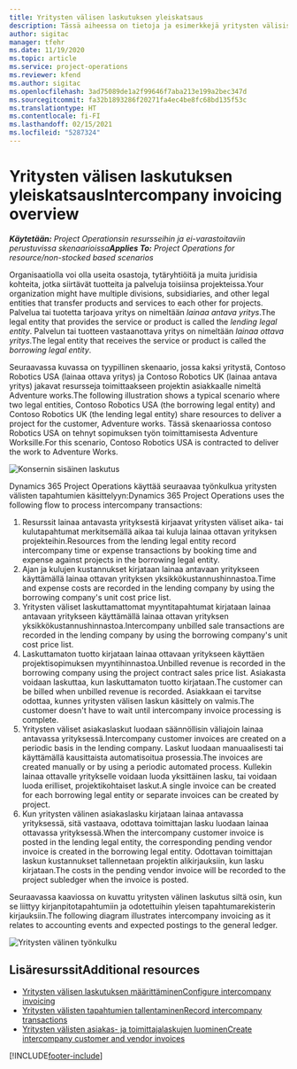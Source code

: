 ```yaml
---
title: Yritysten välisen laskutuksen yleiskatsaus
description: Tässä aiheessa on tietoja ja esimerkkejä yritysten välisistä laskuista projekteissa.
author: sigitac
manager: tfehr
ms.date: 11/19/2020
ms.topic: article
ms.service: project-operations
ms.reviewer: kfend
ms.author: sigitac
ms.openlocfilehash: 3ad75089de1a2f99646f7aba213e199a2bec347d
ms.sourcegitcommit: fa32b1893286f20271fa4ec4be8fc68bd135f53c
ms.translationtype: HT
ms.contentlocale: fi-FI
ms.lasthandoff: 02/15/2021
ms.locfileid: "5287324"
---
```

# <a name="intercompany-invoicing-overview"></a><span data-ttu-id="b7b9a-103">Yritysten välisen laskutuksen yleiskatsaus</span><span class="sxs-lookup"><span data-stu-id="b7b9a-103">Intercompany invoicing overview</span></span>

<span data-ttu-id="b7b9a-104">_**Käytetään:** Project Operationsin resursseihin ja ei-varastoitaviin perustuvissa skenaarioissa_</span><span class="sxs-lookup"><span data-stu-id="b7b9a-104">_**Applies To:** Project Operations for resource/non-stocked based scenarios_</span></span>

<span data-ttu-id="b7b9a-105">Organisaatiolla voi olla useita osastoja, tytäryhtiöitä ja muita juridisia kohteita, jotka siirtävät tuotteita ja palveluja toisiinsa projekteissa.</span><span class="sxs-lookup"><span data-stu-id="b7b9a-105">Your organization might have multiple divisions, subsidiaries, and other legal entities that transfer products and services to each other for projects.</span></span> <span data-ttu-id="b7b9a-106">Palvelua tai tuotetta tarjoava yritys on nimeltään *lainaa antava yritys*.</span><span class="sxs-lookup"><span data-stu-id="b7b9a-106">The legal entity that provides the service or product is called the *lending legal entity*.</span></span> <span data-ttu-id="b7b9a-107">Palvelun tai tuotteen vastaanottava yritys on nimeltään *lainaa ottava yritys*.</span><span class="sxs-lookup"><span data-stu-id="b7b9a-107">The legal entity that receives the service or product is called the *borrowing legal entity*.</span></span>

<span data-ttu-id="b7b9a-108">Seuraavassa kuvassa on tyypillinen skenaario, jossa kaksi yritystä, Contoso Robotics USA (lainaa ottava yritys) ja Contoso Robotics UK (lainaa antava yritys) jakavat resursseja toimittaakseen projektin asiakkaalle nimeltä Adventure works.</span><span class="sxs-lookup"><span data-stu-id="b7b9a-108">The following illustration shows a typical scenario where two legal entities, Contoso Robotics USA (the borrowing legal entity) and Contoso Robotics UK (the lending legal entity) share resources to deliver a project for the customer, Adventure works.</span></span> <span data-ttu-id="b7b9a-109">Tässä skenaariossa contoso Robotics USA on tehnyt sopimuksen työn toimittamisesta Adventure Worksille.</span><span class="sxs-lookup"><span data-stu-id="b7b9a-109">For this scenario, Contoso Robotics USA is contracted to deliver the work to Adventure Works.</span></span>

![Konsernin sisäinen laskutus](./media/IntercompanyScenario.png) 

<span data-ttu-id="b7b9a-111">Dynamics 365 Project Operations käyttää seuraavaa työnkulkua yritysten välisten tapahtumien käsittelyyn:</span><span class="sxs-lookup"><span data-stu-id="b7b9a-111">Dynamics 365 Project Operations uses the following flow to process intercompany transactions:</span></span>

1. <span data-ttu-id="b7b9a-112">Resurssit lainaa antavasta yrityksestä kirjaavat yritysten väliset aika- tai kulutapahtumat merkitsemällä aikaa tai kuluja lainaa ottavan yrityksen projekteihin.</span><span class="sxs-lookup"><span data-stu-id="b7b9a-112">Resources from the lending legal entity record intercompany time or expense transactions by booking time and expense against projects in the borrowing legal entity.</span></span>
2. <span data-ttu-id="b7b9a-113">Ajan ja kulujen kustannukset kirjataan lainaa antavaan yritykseen käyttämällä lainaa ottavan yrityksen yksikkökustannushinnastoa.</span><span class="sxs-lookup"><span data-stu-id="b7b9a-113">Time and expense costs are recorded in the lending company by using the borrowing company's unit cost price list.</span></span>
3. <span data-ttu-id="b7b9a-114">Yritysten väliset laskuttamattomat myyntitapahtumat kirjataan lainaa antavaan yritykseen käyttämällä lainaa ottavan yrityksen yksikkökustannushinnastoa.</span><span class="sxs-lookup"><span data-stu-id="b7b9a-114">Intercompany unbilled sale transactions are recorded in the lending company by using the borrowing company's unit cost price list.</span></span>
4. <span data-ttu-id="b7b9a-115">Laskuttamaton tuotto kirjataan lainaa ottavaan yritykseen käyttäen projektisopimuksen myyntihinnastoa.</span><span class="sxs-lookup"><span data-stu-id="b7b9a-115">Unbilled revenue is recorded in the borrowing company using the project contract sales price list.</span></span> <span data-ttu-id="b7b9a-116">Asiakasta voidaan laskuttaa, kun laskuttamaton tuotto kirjataan.</span><span class="sxs-lookup"><span data-stu-id="b7b9a-116">The customer can be billed when unbilled revenue is recorded.</span></span> <span data-ttu-id="b7b9a-117">Asiakkaan ei tarvitse odottaa, kunnes yritysten välisen laskun käsittely on valmis.</span><span class="sxs-lookup"><span data-stu-id="b7b9a-117">The customer doesn't have to wait until intercompany invoice processing is complete.</span></span>
5. <span data-ttu-id="b7b9a-118">Yritysten väliset asiakaslaskut luodaan säännöllisin väliajoin lainaa antavassa yrityksessä.</span><span class="sxs-lookup"><span data-stu-id="b7b9a-118">Intercompany customer invoices are created on a periodic basis in the lending company.</span></span> <span data-ttu-id="b7b9a-119">Laskut luodaan manuaalisesti tai käyttämällä kausittaista automatisoitua prosessia.</span><span class="sxs-lookup"><span data-stu-id="b7b9a-119">The invoices are created manually or by using a periodic automated process.</span></span> <span data-ttu-id="b7b9a-120">Kullekin lainaa ottavalle yritykselle voidaan luoda yksittäinen lasku, tai voidaan luoda erilliset, projektikohtaiset laskut.</span><span class="sxs-lookup"><span data-stu-id="b7b9a-120">A single invoice can be created for each borrowing legal entity or separate invoices can be created by project.</span></span>
6. <span data-ttu-id="b7b9a-121">Kun yritysten välinen asiakaslasku kirjataan lainaa antavassa yrityksessä, sitä vastaava, odottava toimittajan lasku luodaan lainaa ottavassa yrityksessä.</span><span class="sxs-lookup"><span data-stu-id="b7b9a-121">When the intercompany customer invoice is posted in the lending legal entity, the corresponding pending vendor invoice is created in the borrowing legal entity.</span></span> <span data-ttu-id="b7b9a-122">Odottavan toimittajan laskun kustannukset tallennetaan projektin alikirjauksiin, kun lasku kirjataan.</span><span class="sxs-lookup"><span data-stu-id="b7b9a-122">The costs in the pending vendor invoice will be recorded to the project subledger when the invoice is posted.</span></span>

<span data-ttu-id="b7b9a-123">Seuraavassa kaaviossa on kuvattu yritysten välinen laskutus siltä osin, kun se liittyy kirjanpitotapahtumiin ja odotettuihin yleisen tapahtumarekisterin kirjauksiin.</span><span class="sxs-lookup"><span data-stu-id="b7b9a-123">The following diagram illustrates intercompany invoicing as it relates to accounting events and expected postings to the general ledger.</span></span>

![Yritysten välinen työnkulku](./media/IntercompanyFlow.png)

## <a name="additional-resources"></a><span data-ttu-id="b7b9a-125">Lisäresurssit</span><span class="sxs-lookup"><span data-stu-id="b7b9a-125">Additional resources</span></span>

- [<span data-ttu-id="b7b9a-126">Yritysten välisen laskutuksen määrittäminen</span><span class="sxs-lookup"><span data-stu-id="b7b9a-126">Configure intercompany invoicing</span></span>](configure-intercompany-invoicing.md)
- [<span data-ttu-id="b7b9a-127">Yritysten välisten tapahtumien tallentaminen</span><span class="sxs-lookup"><span data-stu-id="b7b9a-127">Record intercompany transactions</span></span>](create-intercompany-transactions.md)
- [<span data-ttu-id="b7b9a-128">Yritysten välisten asiakas- ja toimittajalaskujen luominen</span><span class="sxs-lookup"><span data-stu-id="b7b9a-128">Create intercompany customer and vendor invoices</span></span>](create-intercompany-customer-vendor-invoices.md)


[!INCLUDE[footer-include](../includes/footer-banner.md)]
